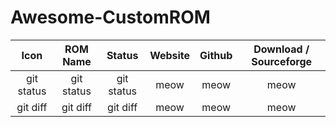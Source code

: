 # Awesome-CustomROM

|    Icon    |  ROM Name  |   Status   | Website | Github | Download / Sourceforge |
| :--------: | :--------: | :--------: | :-----: | :----: | :--------------------: |
| git status | git status | git status |  meow   |  meow  |          meow          |
|  git diff  |  git diff  |  git diff  |  meow   |  meow  |          meow          |
